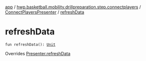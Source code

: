 [app](../../index.md) / [hwp.basketball.mobility.drillpreparation.step.connectplayers](../index.md) / [ConnectPlayersPresenter](index.md) / [refreshData](.)

# refreshData

`fun refreshData(): `[`Unit`](https://kotlinlang.org/api/latest/jvm/stdlib/kotlin/-unit/index.html)

Overrides [Presenter.refreshData](../-connect-players-contract/-presenter/refresh-data.md)

